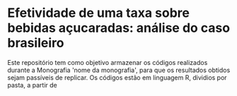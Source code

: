 # Efetividade de uma taxa sobre bebidas açucaradas: análise do caso brasileiro

Este repositório tem como objetivo armazenar os códigos realizados durante a Monografia 'nome da monografia', para que os resultados obtidos sejam passíveis de replicar. 
Os códigos estão em linguagem R, dividios por pasta, a partir de 
